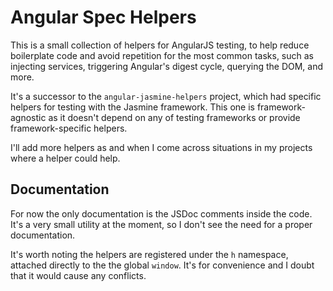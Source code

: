 # Angular Spec Helpers

This is a small collection of helpers for AngularJS testing, to help
reduce boilerplate code and avoid repetition for the most common tasks, such
as injecting services, triggering Angular's digest cycle, querying the DOM,
and more.

It's a successor to the `angular-jasmine-helpers` project, which had specific
helpers for testing with the Jasmine framework. This one is framework-agnostic
as it doesn't depend on any of testing frameworks or provide framework-specific
helpers.

I'll add more helpers as and when I come across situations in my projects
where a helper could help.

## Documentation

For now the only documentation is the JSDoc comments inside the code. It's a
very small utility at the moment, so I don't see the need for a proper
documentation.

It's worth noting the helpers are registered under the `h` namespace,
attached directly to the the global `window`. It's for convenience and
I doubt that it would cause any conflicts.